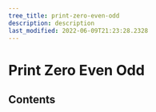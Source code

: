 ```yaml
---
tree_title: print-zero-even-odd
description: description
last_modified: 2022-06-09T21:23:28.2328
---
```


# Print Zero Even Odd

## Contents
